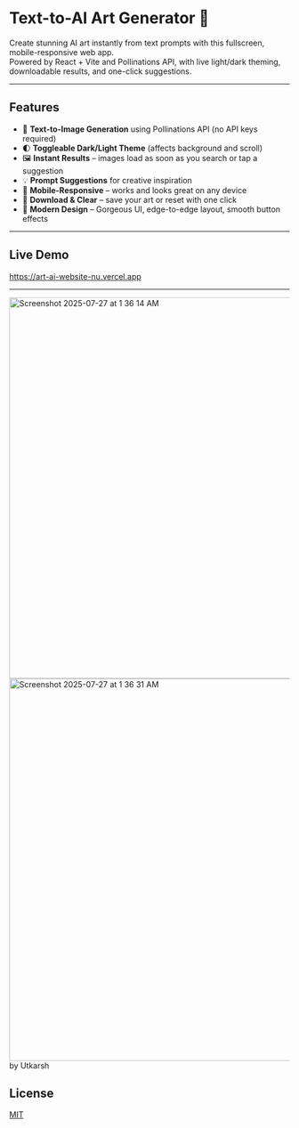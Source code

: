 # Text-to-AI Art Generator 🎨

Create stunning AI art instantly from text prompts with this fullscreen, mobile-responsive web app.  
Powered by React + Vite and Pollinations API, with live light/dark theming, downloadable results, and one-click suggestions.

---

## Features

- 🌌 **Text-to-Image Generation** using Pollinations API (no API keys required)
- 🌓 **Toggleable Dark/Light Theme** (affects background and scroll)
- 🖼️ **Instant Results** – images load as soon as you search or tap a suggestion
- 💡 **Prompt Suggestions** for creative inspiration
- 📱 **Mobile-Responsive** – works and looks great on any device
- 🔽 **Download & Clear** – save your art or reset with one click
- 🎨 **Modern Design** – Gorgeous UI, edge-to-edge layout, smooth button effects

---


## Live Demo

https://art-ai-website-nu.vercel.app

---

<img width="1177" height="685" alt="Screenshot 2025-07-27 at 1 36 14 AM" src="https://github.com/user-attachments/assets/228ea2a4-f107-47b6-82fc-069295977ce7" />
<img width="1178" height="687" alt="Screenshot 2025-07-27 at 1 36 31 AM" src="https://github.com/user-attachments/assets/6470c631-767f-48d5-b913-562a2d411fe5" />
by Utkarsh

## License

[MIT](LICENSE)
